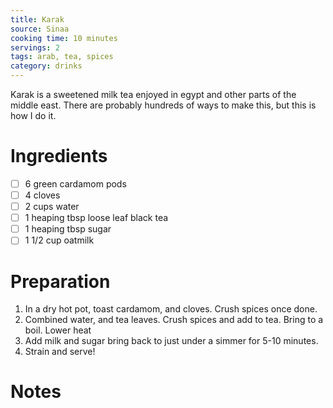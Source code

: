 ```yaml
---
title: Karak
source: Sinaa
cooking time: 10 minutes
servings: 2
tags: arab, tea, spices
category: drinks
---
```


Karak is a sweetened milk tea enjoyed in egypt and other parts of the middle east. There are probably hundreds of ways to make this, but this is how I do it.

Ingredients
===========

* [ ] 6 green cardamom pods
* [ ] 4 cloves
* [ ] 2 cups water
* [ ] 1 heaping tbsp loose leaf black tea
* [ ] 1 heaping tbsp sugar
* [ ] 1 1/2 cup oatmilk

Preparation
===========
1. In a dry hot pot, toast cardamom, and cloves. Crush spices once done.
2. Combined water, and tea leaves. Crush spices and add to tea. Bring to a boil. Lower heat
4. Add milk and sugar bring back to just under a simmer for 5-10 minutes.
5. Strain and serve!

Notes
=====

